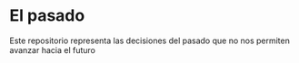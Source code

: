 # El pasado

Este repositorio representa las decisiones del pasado que no nos permiten avanzar hacia el futuro